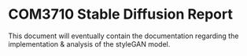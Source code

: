 # COM3710 Stable Diffusion Report
This document will eventually contain the documentation regarding the implementation & analysis of the styleGAN model.
